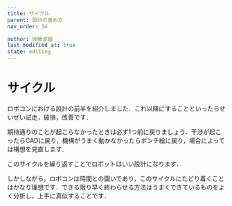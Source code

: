 ```yaml
---
title: サイクル
parent: 設計の進め方
nav_order: 14

author: 後藤波瑠
last_modified_at: true
state: editing
---
```


# **サイクル**
ロボコンにおける設計の前半を紹介しました．これ以降にすることといったらせいぜい試走，破損，改善です．

期待通りのことが起こらなかったときは必ず1つ前に戻りましょう．干渉が起こったらCADに戻り，機構がうまく動かなかったらポンチ絵に戻り，場合によっては構想を見直します．

このサイクルを繰り返すことでロボットはいい設計になります．

しかしながら，ロボコンは時間との闘いであり，このサイクルにたどり着くことはかなり理想です．できる限り早く終わらせる方法はうまくできているものをよく分析し，上手に真似することです．